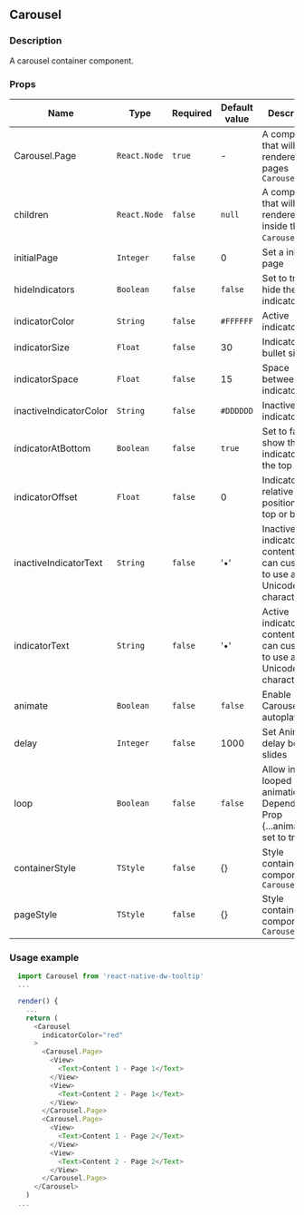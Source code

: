 
## <a name="section-Carousel"> Carousel 
### Description

A carousel container component.

### Props

| Name     | Type   | Required | Default value | Description                                                                                                                  |
| -------- | ------ | -------- | ------------- | ---------------------------------------------------------------------------------------------------------------------------- |
| Carousel.Page      | `React.Node`  | `true`  | -         | A component that will be rendered the pages `Carousel`|
| children              | `React.Node`  | `false` | `null`    | A component that will be rendered inside the `Carousel.Page`. |
| initialPage           | `Integer`     | `false` | 0         | Set a initial page |
| hideIndicators        | `Boolean`     | `false` | `false`   | Set to true to hide the indicators |
| indicatorColor        | `String`      | `false` | `#FFFFFF` | Active indicator color |
| indicatorSize         | `Float`       | `false` | 30        | Indicator bullet size |
| indicatorSpace        | `Float`       | `false` | 15        | Space between each indicator |
| inactiveIndicatorColor| `String`      | `false` | `#DDDDDD` | Inactive indicator color |
| indicatorAtBottom     | `Boolean`     | `false` | `true`    | Set to false to show the indicators at the top |
| indicatorOffset       | `Float`       | `false` | 0         | Indicator relative position from top or bottom |
| inactiveIndicatorText | `String`      | `false` | '•'       | Inactive indicator content ( You can customize to use any Unicode character ) |
| indicatorText         | `String`      | `false` | '•'       | Active indicator content ( You can customize to use any Unicode character ) |
| animate               | `Boolean`     | `false` | `false`   | Enable Carousel autoplay |
| delay                 | `Integer`     | `false` | 1000      | Set Animation delay between slides |
| loop                  | `Boolean`     | `false` | `false`   | Allow infinite looped animation. Depends on Prop {...animate} set to true. |
| containerStyle        | `TStyle`      | `false` | {}        | Style container - component `Carousel` |
| pageStyle             | `TStyle`      | `false` | {}        | Style container - component `Carousel.Page` |


### Usage example

```javascript
  import Carousel from 'react-native-dw-tooltip'
  ...

  render() {
    ...
    return (
      <Carousel
        indicatorColor="red"
      >
        <Carousel.Page>
          <View>
            <Text>Content 1 - Page 1</Text>
          </View>
          <View>
            <Text>Content 2 - Page 1</Text>
          </View>
        </Carousel.Page>
        <Carousel.Page>
          <View>
            <Text>Content 1 - Page 2</Text>
          </View>
          <View>
            <Text>Content 2 - Page 2</Text>
          </View>
        </Carousel.Page>
      </Carousel>
    )
  ...
```